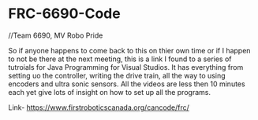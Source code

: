 # FRC-6690-Code
//Team 6690, MV Robo Pride

So if anyone happens to come back to this on thier own time or if I happen to not be there at the next meeting, this is a link I found to a series of tutroials for Java Programming for Visual Studios. It has everything from setting uo the controller, writing the drive train, all the way to using encoders and ultra sonic sensors. All the videos are less then 10 minutes each yet give lots of insight on how to set up all the programs.

Link- https://www.firstroboticscanada.org/cancode/frc/
